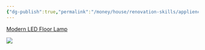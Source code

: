 ```yaml
---
{"dg-publish":true,"permalink":"/money/house/renovation-skills/appliences/floor-lamp/","tags":["oakmore"],"created":"Jul 08, 2023, 3:53 PM"}
---
```



[Modern LED Floor Lamp](https://www.amazon.com/dp/B098JD63VC?ref_=cm_sw_r_apin_dp_C6R24SAHVBE1RD6P920A)

![](https://m.media-amazon.com/images/I/419i-YLWAFS._AC_SL1000_.jpg)